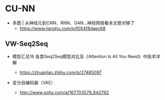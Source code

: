 # CU-NN
+ 多图 | 从神经元到CNN、RNN、GAN…神经网络看本文绝对够了
	+ https://www.jianshu.com/p/f054f8daec68
	
## VW-Seq2Seq
+ 模型汇总16 各类Seq2Seq模型对比及《Attention Is All You Need》中技术详解
	+ https://zhuanlan.zhihu.com/p/27485097
	
+ 变分自编码器（VAE）
	+ http://www.sohu.com/a/167703579_642762
